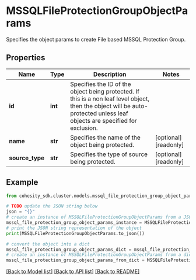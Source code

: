 # MSSQLFileProtectionGroupObjectParams

Specifies the object params to create File based MSSQL Protection Group.

## Properties

Name | Type | Description | Notes
------------ | ------------- | ------------- | -------------
**id** | **int** | Specifies the ID of the object being protected. If this is a non leaf level object, then the object will be auto-protected unless leaf objects are specified for exclusion. | 
**name** | **str** | Specifies the name of the object being protected. | [optional] [readonly] 
**source_type** | **str** | Specifies the type of source being protected. | [optional] [readonly] 

## Example

```python
from cohesity_sdk.cluster.models.mssql_file_protection_group_object_params import MSSQLFileProtectionGroupObjectParams

# TODO update the JSON string below
json = "{}"
# create an instance of MSSQLFileProtectionGroupObjectParams from a JSON string
mssql_file_protection_group_object_params_instance = MSSQLFileProtectionGroupObjectParams.from_json(json)
# print the JSON string representation of the object
print(MSSQLFileProtectionGroupObjectParams.to_json())

# convert the object into a dict
mssql_file_protection_group_object_params_dict = mssql_file_protection_group_object_params_instance.to_dict()
# create an instance of MSSQLFileProtectionGroupObjectParams from a dict
mssql_file_protection_group_object_params_from_dict = MSSQLFileProtectionGroupObjectParams.from_dict(mssql_file_protection_group_object_params_dict)
```
[[Back to Model list]](../README.md#documentation-for-models) [[Back to API list]](../README.md#documentation-for-api-endpoints) [[Back to README]](../README.md)


